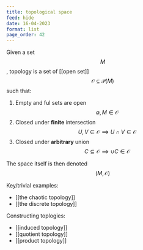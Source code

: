 ```yaml
---
title: topological space
feed: hide
date: 16-04-2023
format: list
page_order: 42
---
```



Given a set $$M$$, topology is a set of [[open set]] $$\mathcal O \subseteq \mathcal P(M)$$ such that:
1. Empty and ful sets are open $$\emptyset, M \in \mathcal O$$
2. Closed under **finite** intersection $$U, V \in \mathcal O \implies U \cap V \in \mathcal O$$
3. Closed under **arbitrary** union $$C\subseteq\mathcal O\implies\cup C\in\mathcal O$$

The space itself is then denoted $$(M, \mathcal O)$$

Key/trivial examples: 
- [[the chaotic topology]]
- [[the discrete topology]]

Constructing toplogies:
- [[induced topology]]
- [[quotient topology]]
- [[product topology]]